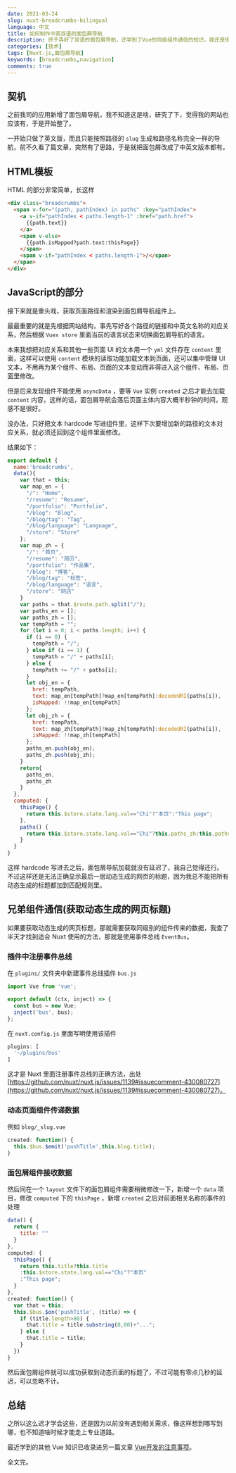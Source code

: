```yaml
---
date: 2021-03-24
slug: nuxt-breadcrumbs-bilingual
language: 中文
title: 如何制作中英双语的面包屑导航
description: 终于弄好了双语的面包屑导航，还学到了Vue的同级组件通信的知识，我还是很开心的。
categories: [技术]
tags: [Nuxt.js,面包屑导航]
keywords: [breadcrumbs,navigation]
comments: true
---
```


## 契机

之前我司的应用新增了面包屑导航，我不知道这是啥，研究了下，觉得我的网站也应该有，于是开始整了。

一开始只做了英文版，而且只能按照路径的 `slug` 生成和路径名称完全一样的导航，前不久看了篇文章，突然有了思路，于是就把面包屑改成了中英文版本都有。

## HTML模板

HTML 的部分非常简单，长这样

```html
<div class="breadcrumbs"> 
  <span v-for="(path, pathIndex) in paths" :key="pathIndex"> 
    <a v-if="pathIndex < paths.length-1" :href="path.href"> 
      {{path.text}} 
    </a> 
    <span v-else> 
      {{path.isMapped?path.text:thisPage}}
    </span> 
    <span v-if="pathIndex < paths.length-1">/</span> 
  </span> 
</div>
```

## JavaScript的部分

接下来就是重头戏，获取页面路径和渲染到面包屑导航组件上。

最最重要的就是先根据网站结构，事先写好各个路径的链接和中英文名称的对应关系，然后根据 `Vuex store` 里面当前的语言状态来切换面包屑导航的语言。

本来我想把对应关系和其他一些页面 UI 的文本用一个 `yml` 文件存在 `content` 里面，这样可以使用 `content` 模块的读取功能加载文本到页面，还可以集中管理 UI 文本，不用再为某个组件、布局、页面的文本变动而非得进入这个组件、布局、页面里修改。

但是后来发现组件不能使用 `asyncData` ，要等 `Vue` 实例 `created` 之后才能去加载 `content` 内容，这样的话，面包屑导航会落后页面主体内容大概半秒钟的时间，观感不是很好。

没办法，只好把文本 hardcode 写进组件里，这样下次要增加新的路径的文本对应关系，就必须还回到这个组件里面修改。

结果如下：

```js
export default {
  name:'breadcrumbs',
  data(){
    var that = this;
    var map_en = {
      "/": "Home",
      "/resume": "Resume",
      "/portfolio": "Portfolio",
      "/blog": "Blog",
      "/blog/tag": "Tag",
      "/blog/language": "Language",
      "/store": "Store"
    };
    var map_zh = {
      "/": "首页",
      "/resume": "简历",
      "/portfolio": "作品集",
      "/blog": "博客",
      "/blog/tag": "标签",
      "/blog/language": "语言",
      "/store": "网店"
    }
    var paths = that.$route.path.split("/");
    var paths_en = [];
    var paths_zh = [];
    var tempPath = "";
    for (let i = 0; i < paths.length; i++) {
      if (i == 0) {
        tempPath = "/";
      } else if (i == 1) {
        tempPath = "/" + paths[i];
      } else {
        tempPath += "/" + paths[i];
      }
      let obj_en = {
        href: tempPath,
        text: map_en[tempPath]?map_en[tempPath]:decodeURI(paths[i]),
        isMapped: !!map_en[tempPath]
      };
      let obj_zh = {
        href: tempPath,
        text: map_zh[tempPath]?map_zh[tempPath]:decodeURI(paths[i]),
        isMapped: !!map_zh[tempPath]
      };
      paths_en.push(obj_en);
      paths_zh.push(obj_zh);
    }
    return{
      paths_en,
      paths_zh
    }
  },
  computed: {
    thisPage() {
      return this.$store.state.lang.val=="Chi"?"本页":"This page";
    },
    paths() {
      return this.$store.state.lang.val=="Chi"?this.paths_zh:this.paths_en;
    }
  }
}
```

这样 hardcode 写进去之后，面包屑导航加载就没有延迟了，我自己觉得还行。不过这样还是无法正确显示最后一层动态生成的网页的标题，因为我总不能把所有动态生成的标题都加到匹配规则里。

## 兄弟组件通信(获取动态生成的网页标题)

如果要获取动态生成的网页标题，那就需要获取同级别的组件传来的数据，我查了半天才找到适合 Nuxt 使用的方法，那就是使用事件总线 `EventBus`。

### 插件中注册事件总线

在 `plugins/` 文件夹中新建事件总线插件 `bus.js` 

```js
import Vue from 'vue';

export default (ctx, inject) => {
  const bus = new Vue;
  inject('bus', bus);
};
```

在 `nuxt.config.js` 里面写明使用该插件

```js
plugins: [
  '~/plugins/bus'
]
```

这才是 Nuxt 里面注册事件总线的正确方法，出处 [https://github.com/nuxt/nuxt.js/issues/1139#issuecomment-430080727](https://github.com/nuxt/nuxt.js/issues/1139#issuecomment-430080727)。

### 动态页面组件传递数据

例如 `blog/_slug.vue`

```js
created: function() {
  this.$bus.$emit('pushTitle',this.blog.title);
}
```

### 面包屑组件接收数据

然后同在一个 `layout` 文件下的面包屑组件需要稍微修改一下，新增一个 `data` 项目，修改 `computed` 下的 `thisPage` ，新增 `created` 之后对前面相关名称的事件的处理

```js
data() {
  return {
    title: ""
  }
},
computed: {
  thisPage() {
    return this.title?this.title
    :this.$store.state.lang.val=="Chi"?"本页"
    :"This page";
  }
},
created: function() {
  var that = this;
  this.$bus.$on('pushTitle', (title) => {
    if (title.length>80) {
      that.title = title.substring(0,80)+"...";
    } else {
      that.title = title;
    }
  })
}
```

然后面包屑组件就可以成功获取到动态页面的标题了，不过可能有零点几秒的延迟，可以忽略不计。

## 总结

之所以这么迟才学会这些，还是因为以前没有遇到相关需求，像这样想到哪写到哪，也不知道啥时候才能走上专业道路。

最近学到的其他 Vue 知识已收录进另一篇文章 [Vue开发的注意事项](/blog/points-to-notice-for-vue-development)。 

全文完。